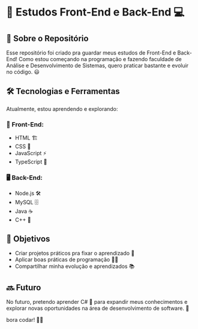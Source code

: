 # 🚀 Estudos Front-End e Back-End 💻

## 📌 Sobre o Repositório

Esse repositório foi criado pra guardar meus estudos de Front-End e Back-End! Como estou começando na programação e fazendo faculdade de Análise e Desenvolvimento de Sistemas, quero praticar bastante e evoluir no código. 😃

## 🛠️ Tecnologias e Ferramentas

Atualmente, estou aprendendo e explorando:

### 🎨 Front-End:

- HTML 🏗️
- CSS 🎨
- JavaScript ⚡
- TypeScript 🚀

### 🖥️ Back-End:

- Node.js 🛠️
- MySQL 🗄️
- Java ☕
- C++ 🔧

## 🎯 Objetivos

- Criar projetos práticos pra fixar o aprendizado 📝
- Aplicar boas práticas de programação 👨‍💻
- Compartilhar minha evolução e aprendizados 📚

## 🔜 Futuro

No futuro, pretendo aprender C# 🎯 para expandir meus conhecimentos e explorar novas oportunidades na área de desenvolvimento de software. 🚀


bora codar! 🚀🔥
